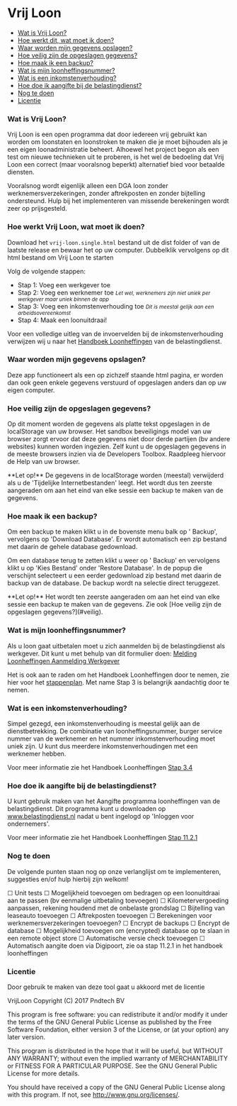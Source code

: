 # Vrij Loon

*   [Wat is Vrij Loon?](#wat)
*   [Hoe werkt dit, wat moet ik doen?](#hoe)
*   [Waar worden mijn gegevens opslagen?](#database)
*   [Hoe veilig zijn de opgeslagen gegevens?](#veilig)
*   [Hoe maak ik een backup?](#backup)
*   [Wat is mijn loonheffingsnummer?](#loonnummer)
*   [Wat is een inkomstenverhouding?](#inkverh)
*   [Hoe doe ik aangifte bij de belastingdienst?](#aangifte)
*   [Nog te doen](#todo)
*   [Licentie](#license)

<a name="wat"></a>

### Wat is Vrij Loon?

Vrij Loon is een open programma dat door iedereen vrij gebruikt kan worden om loonstaten en loonstroken te maken die je moet bijhouden als je een eigen loonadministratie beheert. Alhoewel het project begon als een test om nieuwe technieken uit te proberen, is het wel de bedoeling dat Vrij Loon een correct (maar vooralsnog beperkt) alternatief bied voor betaalde diensten.

Vooralsnog wordt eigenlijk alleen een DGA loon zonder werknemersverzekeringen, zonder aftrekposten en zonder bijtelling ondersteund. Hulp bij het implementeren van missende berekeningen wordt zeer op prijsgesteld.



<a name="hoe"></a>

### Hoe werkt Vrij Loon, wat moet ik doen?

Download het `vrij-loon.single.html` bestand uit de dist folder of van de laatste release en bewaar het op uw computer. Dubbelklik vervolgens op dit html bestand om Vrij Loon te starten

Volg de volgende stappen:
- Stap 1: Voeg een werkgever toe
- Stap 2: Voeg een werknemer toe <small>_Let wel, werknemers zijn niet uniek per werkgever maar uniek binnen de app_</small>
- Stap 3: Voeg een inkomstenverhouding toe <small>_Dit is meestal gelijk aan een arbeidsovereenkomst_</small>
- Stap 4: Maak een loonuitdraai!

Voor een volledige uitleg van de invoervelden bij de inkomstenverhouding verwijzen wij u naar het [Handboek Loonheffingen](https://www.belastingdienst.nl/bibliotheek/handboeken/html/boeken/HL/stappenplan.html) van de belastingdienst.



<a name="database"></a>

### Waar worden mijn gegevens opslagen?

Deze app functioneert als een op zichzelf staande html pagina, er worden dan ook geen enkele gegevens verstuurd of opgeslagen anders dan op uw eigen computer.



<a name="veilig"></a>

### Hoe veilig zijn de opgeslagen gegevens?

Op dit moment worden de gegevens als platte tekst opgeslagen in de localStorage van uw browser. Het sandbox beveiligings model van uw browser zorgt ervoor dat deze gegevens niet door derde partijen (bv andere websites) kunnen worden ingezien. Zelf kunt u de opgeslagen gegevens in de meeste browsers inzien via de Developers Toolbox. Raadpleeg hiervoor de Help van uw browser.

<div class="alert alert-warning" role="alert">**Let op!**
De gegevens in de localStorage worden (meestal) verwijderd als u de 'Tijdelijke Internetbestanden' leegt. Het wordt dus ten zeerste aangeraden om aan het eind van elke sessie een backup te maken van de gegevens.



<a name="backup"></a>

### Hoe maak ik een backup?

Om een backup te maken klikt u in de bovenste menu balk op ' Backup', vervolgens op 'Download Database'. Er wordt automatisch een zip bestand met daarin de gehele database gedownload.

Om een database terug te zetten klikt u weer op ' Backup' en vervolgens klikt u op 'Kies Bestand' onder 'Restore Database'. In de popup die verschijnt selecteert u een eerder gedownload zip bestand met daarin de backup van de database. De backup wordt na selectie direct teruggezet.

<div class="alert alert-warning" role="alert">**Let op!**
Het wordt ten zeerste aangeraden om aan het eind van elke sessie een backup te maken van de gegevens. Zie ook [Hoe veilig zijn de opgeslagen gegevens?](#veilig).



<a name="loonnummer"></a>

### Wat is mijn loonheffingsnummer?

Als u loon gaat uitbetalen moet u zich aanmelden bij de belastingdienst als werkgever. Dit kunt u met behulp van dit formulier doen: [Melding Loonheffingen Aanmelding Werkgever](https://www.belastingdienst.nl/wps/wcm/connect/bldcontentnl/themaoverstijgend/programmas_en_formulieren/melding_loonheffingen_aanmelding_werkgever)

Het is ook aan te raden om het Handboek Loonheffingen door te nemen, zie hier voor het [stappenplan](https://www.belastingdienst.nl/bibliotheek/handboeken/html/boeken/HL/stappenplan.html). Met name Stap 3 is belangrijk aandachtig door te nemen.



<a name="inkverh"></a>

### Wat is een inkomstenverhouding?

Simpel gezegd, een inkomstenverhouding is meestal gelijk aan de dienstbetrekking. De combinatie van loonheffingsnummer, burger service nummer van de werknemer en het nummer inkomstenverhouding moet uniek zijn. U kunt dus meerdere inkomstenverhoudingen met een werknemer hebben.

Voor meer informatie zie het Handboek Loonheffingen [Stap 3.4](https://www.belastingdienst.nl/bibliotheek/handboeken/html/boeken/HL/stappenplan-stap_3_loonadministratie_aanleggen.html#HL-03.4)



<a name="aangifte"></a>

### Hoe doe ik aangifte bij de belastingdienst?

U kunt gebruik maken van het Aangifte programma loonheffingen van de belastingdienst. Dit programma kunt u downloaden op www.belastingdienst.nl nadat u bent ingelogd op 'Inloggen voor ondernemers'.

Voor meer informatie zie het Handboek Loonheffingen [Stap 11.2.1](https://www.belastingdienst.nl/bibliotheek/handboeken/html/boeken/HL/stappenplan-stap_11_loonheffingen_aangeven_en_betalen.html#HL-d108e303)



<a name="todo"></a>

### Nog te doen

De volgende punten staan nog op onze verlanglijst om te implementeren, suggesties en/of hulp hierbij zijn welkom!

☐ Unit tests
☐ Mogelijkheid toevoegen om bedragen op een loonuitdraai aan te passen (bv eenmalige uitbetaling toevoegen)
☐ Kilometervergoeding aanpassen, rekening houdend met de onbelaste grondslag
☐ Bijtelling van leaseauto toevoegen
☐ Aftrekposten toevoegen
☐ Berekeningen voor werknemersverzekeringen toevoegen?
☐ Encrypt de backups
☐ Encrypt de database
☐ Mogelijkheid toevoegen om (encrypted) database op te slaan in een remote object store
☐ Automatische versie check toevoegen
☐ Automatisch aangite doen via Digipoort, zie oa stap 11.2.1 in het handboek loonheffingen



<a name="license"></a>

### Licentie

Door gebruik te maken van deze tool gaat u akkoord met de licentie

VrijLoon
Copyright (C) 2017 Pndtech BV

This program is free software: you can redistribute it and/or modify
it under the terms of the GNU General Public License as published by
the Free Software Foundation, either version 3 of the License, or
(at your option) any later version.

This program is distributed in the hope that it will be useful,
but WITHOUT ANY WARRANTY; without even the implied warranty of
MERCHANTABILITY or FITNESS FOR A PARTICULAR PURPOSE. See the
GNU General Public License for more details.

You should have received a copy of the GNU General Public License
along with this program. If not, see <http://www.gnu.org/licenses/>.

